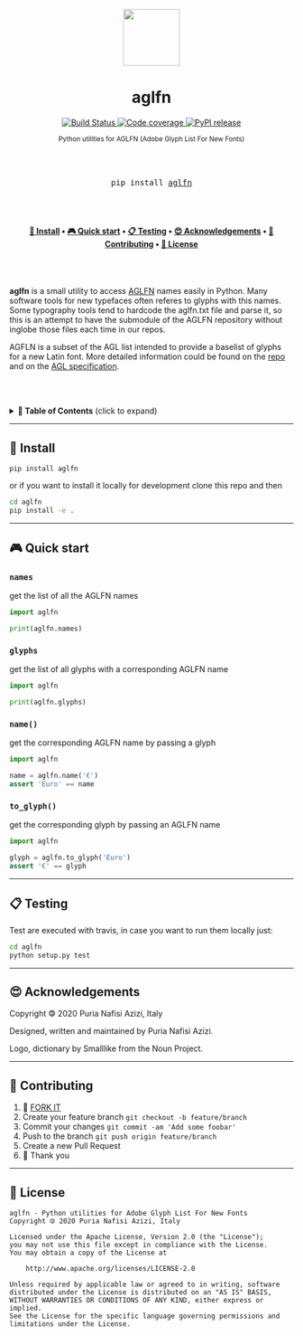<p align="center">
  <img src="assets/noun_dictionary_2407204.svg" width="100" height="100">
</p>

<h1 align="center">aglfn</h1>

<p align="center">
  <a href="https://travis-ci.org/puria/aglfn">
    <img src="https://travis-ci.org/puria/aglfn.svg?branch=master" alt="Build Status">
  </a>
  <a href="https://codecov.io/gh/puria/aglfn">
    <img src="https://codecov.io/gh/puria/aglfn/branch/master/graph/badge.svg" alt="Code coverage"/>
  </a>
  <a href="https://pypi.org/project/aglfn/">
    <img alt="PyPI release" src="https://img.shields.io/pypi/v/aglfn.svg" alt="Latest release">
  </a>
</p>

<div align="center"><sub>Python utilities for AGLFN (Adobe Glyph List For New Fonts) </sub></div>

<br><br>

<div align="center">
  <pre>pip install <a href="http://pypi.org/project/aglfn">aglfn</a></pre>
</div>

<br><br>


<h4 align="center">
  <a href="#-install">💾 Install</a>
  <span> • </span>
  <a href="#-quick-start">🎮 Quick start</a>
  <span> • </span>
  <a href="#-testing">📋 Testing</a>
  <span> • </span>
  <a href="#-acknowledgements">😍 Acknowledgements</a>
  <span> • </span>
  <a href="#-contributing">👤 Contributing</a>
  <span> • </span>
  <a href="#-license">💼 License</a>
</h4>

<br><br>

**aglfn** is a small utility to access [AGLFN](https://github.com/adobe-type-tools/agl-aglfn) names easily in Python.
Many software tools for new typefaces often referes to glyphs with this names.
Some typography tools tend to hardcode the aglfn.txt file and parse it, so this
is an attempt to have the submodule of the AGLFN repository without inglobe
those files each time in our repos.

AGFLN is a subset of the AGL list intended to provide a baselist of glyphs for a
new Latin font. More detailed information could be found on the 
[repo](https://github.com/adobe-type-tools/agl-aglfn) and on the 
[AGL specification](https://github.com/adobe-type-tools/agl-specification).

<br><br>

<details>
 <summary><strong>🚩 Table of Contents</strong> (click to expand)</summary>

* [Install](#-install)
* [Quick start](#-quick-start)
* [Testing](#-testing)
* [Acknowledgements](#-acknowledgements)
* [Contributing](#-contributing)
* [License](#-license)
</details>

***
## 💾 Install
```pip install aglfn```

or if you want to install it locally for development clone this repo and then

```bash
cd aglfn
pip install -e .
```

***
## 🎮 Quick start

### `names`
get the list of all the AGLFN names

```python
import aglfn

print(aglfn.names)
```

### `glyphs`
get the list of all glyphs with a corresponding AGLFN name
```python
import aglfn

print(aglfn.glyphs)
```

### `name()`
get the corresponding AGLFN name by passing a glyph
```python
import aglfn

name = aglfn.name('€')
assert 'Euro' == name
```

### `to_glyph()`
get the corresponding glyph by passing an AGLFN name
```python
import aglfn

glyph = aglfn.to_glyph('Euro')
assert '€' == glyph
```

***

## 📋 Testing

Test are executed with travis, in case you want to run them locally just:

```bash
cd aglfn
python setup.py test
```

***
## 😍 Acknowledgements

Copyright 🄯 2020 Puria Nafisi Azizi, Italy

Designed, written and maintained by Puria Nafisi Azizi.

Logo, dictionary by Smalllike from the Noun Project.


***
## 👤 Contributing

1.  🔀 [FORK IT](../../fork)
2.  Create your feature branch `git checkout -b feature/branch`
3.  Commit your changes `git commit -am 'Add some foobar'`
4.  Push to the branch `git push origin feature/branch`
5.  Create a new Pull Request
6.  🙏 Thank you


***
## 💼 License
    aglfn - Python utilities for Adobe Glyph List For New Fonts
    Copyright 🄯 2020 Puria Nafisi Azizi, Italy

    Licensed under the Apache License, Version 2.0 (the "License");
    you may not use this file except in compliance with the License.
    You may obtain a copy of the License at

        http://www.apache.org/licenses/LICENSE-2.0

    Unless required by applicable law or agreed to in writing, software
    distributed under the License is distributed on an "AS IS" BASIS,
    WITHOUT WARRANTIES OR CONDITIONS OF ANY KIND, either express or implied.
    See the License for the specific language governing permissions and
    limitations under the License.

